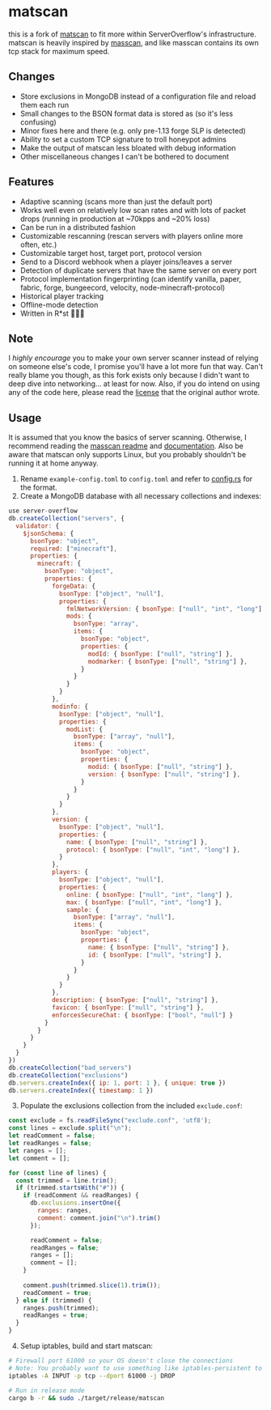 # matscan
this is a fork of [matscan](https://github.com/mat-1/matscan) to fit more within ServerOverflow's infrastructure. \
matscan is heavily inspired by [masscan](https://github.com/robertdavidgraham/masscan), and like masscan contains its own tcp stack for maximum speed.

## Changes
- Store exclusions in MongoDB instead of a configuration file and reload them each run
- Small changes to the BSON format data is stored as (so it's less confusing)
- Minor fixes here and there (e.g. only pre-1.13 forge SLP is detected)
- Ability to set a custom TCP signature to troll honeypot admins
- Make the output of matscan less bloated with debug information
- Other miscellaneous changes I can't be bothered to document

## Features
- Adaptive scanning (scans more than just the default port)
- Works well even on relatively low scan rates and with lots of packet drops (running in production at ~70kpps and ~20% loss)
- Can be run in a distributed fashion
- Customizable rescanning (rescan servers with players online more often, etc.)
- Customizable target host, target port, protocol version
- Send to a Discord webhook when a player joins/leaves a server
- Detection of duplicate servers that have the same server on every port
- Protocol implementation fingerprinting (can identify vanilla, paper, fabric, forge, bungeecord, velocity, node-minecraft-protocol)
- Historical player tracking
- Offline-mode detection
- Written in R*st 🚀🚀🚀

## Note
I *highly encourage* you to make your own server scanner instead of relying on someone else's code, I promise you'll have a lot more fun that way. 
Can't really blame you though, as this fork exists only because I didn't want to deep dive into networking... at least for now.
Also, if you do intend on using any of the code here, please read the [license](LICENSE) that the original author wrote.

## Usage
It is assumed that you know the basics of server scanning. Otherwise, I recommend reading the [masscan readme](https://github.com/robertdavidgraham/masscan/blob/master/README.md) and [documentation](https://github.com/robertdavidgraham/masscan/blob/master/doc/masscan.8.markdown).
Also be aware that matscan only supports Linux, but you probably shouldn't be running it at home anyway.

1) Rename `example-config.toml` to `config.toml` and refer to [config.rs](https://github.com/TheAirBlow/matscan/blob/master/src/config.rs) for the format.
2) Create a MongoDB database with all necessary collections and indexes:
```js
use server-overflow
db.createCollection("servers", {
  validator: {
    $jsonSchema: {
      bsonType: "object",
      required: ["minecraft"],
      properties: {
        minecraft: {
          bsonType: "object",
          properties: {
            forgeData: {
              bsonType: ["object", "null"],
              properties: {
                fmlNetworkVersion: { bsonType: ["null", "int", "long"] },
                mods: {
                  bsonType: "array",
                  items: {
                    bsonType: "object",
                    properties: {
                      modId: { bsonType: ["null", "string"] },
                      modmarker: { bsonType: ["null", "string"] },
                    }
                  }
                }
              }
            },
            modinfo: {
              bsonType: ["object", "null"],
              properties: {
                modList: {
                  bsonType: ["array", "null"],
                  items: {
                    bsonType: "object",
                    properties: {
                      modid: { bsonType: ["null", "string"] },
                      version: { bsonType: ["null", "string"] },
                    }
                  }
                }
              }
            },
            version: {
              bsonType: ["object", "null"],
              properties: {
                name: { bsonType: ["null", "string"] },
                protocol: { bsonType: ["null", "int", "long"] },
              }
            },
            players: {
              bsonType: ["object", "null"],
              properties: {
                online: { bsonType: ["null", "int", "long"] },
                max: { bsonType: ["null", "int", "long"] },
                sample: {
                  bsonType: ["array", "null"],
                  items: {
                    bsonType: "object",
                    properties: {
                      name: { bsonType: ["null", "string"] },
                      id: { bsonType: ["null", "string"] },
                    }
                  }
                }
              }
            },
            description: { bsonType: ["null", "string"] },
            favicon: { bsonType: ["null", "string"] },
            enforcesSecureChat: { bsonType: ["bool", "null"] }
          }
        }
      }
    }
  }
})
db.createCollection("bad_servers")
db.createCollection("exclusions")
db.servers.createIndex({ ip: 1, port: 1 }, { unique: true })
db.servers.createIndex({ timestamp: 1 })
```

3) Populate the exclusions collection from the included `exclude.conf`:
```js
const exclude = fs.readFileSync("exclude.conf", 'utf8');
const lines = exclude.split("\n");
let readComment = false;
let readRanges = false;
let ranges = [];
let comment = [];

for (const line of lines) {
  const trimmed = line.trim();
  if (trimmed.startsWith("#")) {
    if (readComment && readRanges) {
      db.exclusions.insertOne({
        ranges: ranges,
        comment: comment.join("\n").trim()
      });

      readComment = false;
      readRanges = false;
      ranges = [];
      comment = [];
    }
    
    comment.push(trimmed.slice(1).trim());
    readComment = true;
  } else if (trimmed) {
    ranges.push(trimmed);
    readRanges = true;
  }
}
```

4) Setup iptables, build and start matscan:
```sh
# Firewall port 61000 so your OS doesn't close the connections
# Note: You probably want to use something like iptables-persistent to save this across reboots
iptables -A INPUT -p tcp --dport 61000 -j DROP

# Run in release mode
cargo b -r && sudo ./target/release/matscan
```
